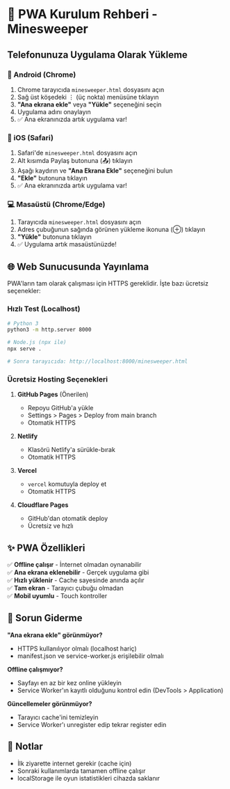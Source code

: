 # 📱 PWA Kurulum Rehberi - Minesweeper

## Telefonunuza Uygulama Olarak Yükleme

### 📱 Android (Chrome)
1. Chrome tarayıcıda `minesweeper.html` dosyasını açın
2. Sağ üst köşedeki ⋮ (üç nokta) menüsüne tıklayın
3. **"Ana ekrana ekle"** veya **"Yükle"** seçeneğini seçin
4. Uygulama adını onaylayın
5. ✅ Ana ekranınızda artık uygulama var!

### 🍎 iOS (Safari)
1. Safari'de `minesweeper.html` dosyasını açın
2. Alt kısımda Paylaş butonuna (📤) tıklayın
3. Aşağı kaydırın ve **"Ana Ekrana Ekle"** seçeneğini bulun
4. **"Ekle"** butonuna tıklayın
5. ✅ Ana ekranınızda artık uygulama var!

### 💻 Masaüstü (Chrome/Edge)
1. Tarayıcıda `minesweeper.html` dosyasını açın
2. Adres çubuğunun sağında görünen yükleme ikonuna (⊕) tıklayın
3. **"Yükle"** butonuna tıklayın
4. ✅ Uygulama artık masaüstünüzde!

## 🌐 Web Sunucusunda Yayınlama

PWA'ların tam olarak çalışması için HTTPS gereklidir. İşte bazı ücretsiz seçenekler:

### Hızlı Test (Localhost)
```bash
# Python 3
python3 -m http.server 8000

# Node.js (npx ile)
npx serve .

# Sonra tarayıcıda: http://localhost:8000/minesweeper.html
```

### Ücretsiz Hosting Seçenekleri

1. **GitHub Pages** (Önerilen)
   - Repoyu GitHub'a yükle
   - Settings > Pages > Deploy from main branch
   - Otomatik HTTPS

2. **Netlify**
   - Klasörü Netlify'a sürükle-bırak
   - Otomatik HTTPS

3. **Vercel**
   - `vercel` komutuyla deploy et
   - Otomatik HTTPS

4. **Cloudflare Pages**
   - GitHub'dan otomatik deploy
   - Ücretsiz ve hızlı

## ✨ PWA Özellikleri

✅ **Offline çalışır** - İnternet olmadan oynanabilir  
✅ **Ana ekrana eklenebilir** - Gerçek uygulama gibi  
✅ **Hızlı yüklenir** - Cache sayesinde anında açılır  
✅ **Tam ekran** - Tarayıcı çubuğu olmadan  
✅ **Mobil uyumlu** - Touch kontroller  

## 🔧 Sorun Giderme

**"Ana ekrana ekle" görünmüyor?**
- HTTPS kullanılıyor olmalı (localhost hariç)
- manifest.json ve service-worker.js erişilebilir olmalı

**Offline çalışmıyor?**
- Sayfayı en az bir kez online yükleyin
- Service Worker'ın kayıtlı olduğunu kontrol edin (DevTools > Application)

**Güncellemeler görünmüyor?**
- Tarayıcı cache'ini temizleyin
- Service Worker'ı unregister edip tekrar register edin

## 📝 Notlar

- İlk ziyarette internet gerekir (cache için)
- Sonraki kullanımlarda tamamen offline çalışır
- localStorage ile oyun istatistikleri cihazda saklanır

